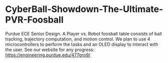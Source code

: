# CyberBall-Showdown-The-Ultimate-PVR-Foosball
Purdue ECE Senior Design. A Player vs. Robot foosball table consists of ball tracking, trajectory computation, and motion control. We plan to use 4 microcontrollers to perform the tasks and an OLED display to interact with the user.
See our website for any progress: https://engineering.purdue.edu/477grp9/ 